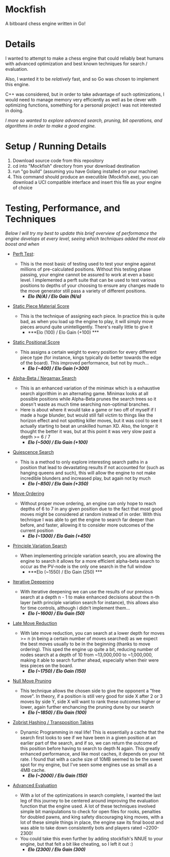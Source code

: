 # Mockfish
A bitboard chess engine written in Go!

# Details
I wanted to attempt to make a chess engine that could reliably beat humans
with advanced optimization and best known techniques for search / evaluation.

Also, I wanted it to be *relatively* fast, and so Go was chosen to implement this engine. 

C++ was considered, but in order to take advantage of such optimizations, I would need to manage memory very efficiently as well as be clever with optimizing functions, something for a personal project I was not interested in doing. 

*I more so wanted to explore advanced search, pruning, bit operations, and algorithms in order to make a good engine.*

# Setup / Running Details
1. Download source code from this repository
2. cd into "Mockfish" directory from your download destination
3. run "go build" (assuming you have Golang installed on your machine)
4. This command should produce an executible (Mockfish.exe), you can download a UCI compatible interface and insert this file as your engine of choice


# Testing, Performance, and Techniques
*Below I will try my best to update this brief overview of performance the engine develops at every level, seeing which techniques added the most elo boost and when*

- [Perft Test](https://www.chessprogramming.org/Perft_Results):
    - This is the most basic of testing used to test your engine against millions of pre-calculated positions. Without this testing phase passing, your engine cannot be assured to work at even a basic level. I implemented a perft suite that can be used to test various positions to depths of your choosing to ensure any changes made to the move generator still pass a variety of different positions.
        - ***Elo (N/A) / Elo Gain (N/a)***

- [Static Piece Material Score](https://www.dailychess.com/rival/programming/evaluation.php)
    - This is the technique of assigning each piece. In practice this is quite bad, as when you load up the engine to play, it will simply move pieces around quite unintelligently. There's really little to give it 
        - ***Elo (100) / Elo Gain (+100) ***

- [Static Positional Score](https://www.dailychess.com/rival/programming/evaluation.php)
    - This assigns a certain weight to every position for every different piece type (for instance, kings typically do better towards the edge of the board). This improved performance, but not by much...
        - ***Elo (~400) / Elo Gain (+300)***

- [Alpha-Beta / Negamax Search](https://web.mit.edu/6.034/wwwbob/handout3-fall11.pdf)
    - This is an enhanced variation of the minimax which is a exhaustive search algorithim in an alternating game. Minimax looks at all possible positions while Alpha-Beta prunes the search trees so it doesn't waste as much time searching non-optimal branches. 
    - Here is about where it would take a game or two off of myself if I made a huge blunder, but would still fall victim to things like the horizon effect and not spotting killer moves, but it was cool to see it actually starting to beat an unskilled human XD. Also, the longer it thought the better it was, but at this point it was very slow past a depth >= 6 / 7
        - ***Elo (~500) / Elo Gain (+100)***

- [Quiescence Search](https://adamberent.com/quiescencesearch-andextensions/)
    - This is a method to only explore interesting search paths in a position that lead to devastating results if not accounted for (such as hanging queens and such), this will allow the engine to not make incredible blunders and increased play, but again not by much
        - ***Elo (~850) / Elo Gain (+350)***

- [Move Ordering](https://www.chessprogramming.org/Move_Ordering)
    - Without proper move ordering, an engine can only hope to reach depths of 6 to 7 in any given position due to the fact that most good moves might be considered at random instead of in order. With this technique I was able to get the engine to search far deeper than before, and faster, allowing it to consider more outcomes of the current position
        - ***Elo (~1300) / Elo Gain (+450)***

- [Principle Variation Search](https://www.chessprogramming.org/Principal_Variation_Search)
    - When implementing principle variation search, you are allowing the engine to search it allows for a more efficient alpha-beta search to occur as the PV-node is the only one search in the full window
        - ***Elo (~1550) / Elo Gain (250) ***

- [Iterative Deepening](https://www.educative.io/answers/what-is-iterative-deepening-search)
    - With iterative deepening we can use the results of our previous search at a depth n - 1 to make enhanced decisions about the n-th layer (with principle variation search for instance), this allows also for time controls, although i didn't implement them...
        - ***Elo (~1600) / Elo Gain (50)*** 

- [Late Move Reduction](https://mediocrechess.blogspot.com/2007/03/other-late-move-reduction-lmr.html)
    - With late move reduction, you can search at a lower depth for moves >= n (n being a certain number of moves searched) as we expect the best moves usually to be in the beginning (thanks to move ordering). This sped the engine up quite a bit, reducing number of nodes search at a depth of 10 from ~13,000,000 to ~1,000,000, making it able to search further ahead, especially when their were less pieces on the board. 
        - ***Elo (~1750) / Elo Gain (150)***

- [Null Move Pruning](https://www.chessprogramming.org/Null_Move_Pruning)
    - This technique allows the chosen side to give the opponent a "free move". In theory, if a position is still very good for side X after 2 or 3 moves by side Y, side X will want to rank these outcomes higher or lower, again further enchancing the pruning dune by our search
        - ***Elo (~1850) / Elo Gain (100)***

- [Zobrist Hashing / Transposition Tables](https://dev.to/larswaechter/zobrist-hashing-72n)
    - Dynamic Programming in real life! This is essentially a cache that the search first looks to see if we have been in a given position at an earlier part of the search, and if so, we can return the outcome of this position before having to search to depth N again. This greatly enhanced performance, and like most caches, it depends on your hit rate. I found that with a cache size of 10MB seemed to be the sweet spot for my engine, but I've seen some engines use as small as a 4MB cache. 
        - ***Elo (~2000) / Elo Gain (150)***

- [Advanced Evaluation]()
    - With a lot of the optimizations in search complete, I wanted the last leg of this journey to be centered around improving the evaluation function that the engine used. A lot of these techniques involved simple bit manipulations to check for open files for rooks, penalties for doubled pawns, and king safety discouraging king moves, with a lot of these simple things in place, the engine saw its final boost and was able to take down consistently bots and players rated ~2200-2300!
    - You could take this even further by adding stockfish's NNUE to your engine, but that felt a bit like cheating, so I left it out :) 
        - ***Elo (2300) / Elo Gain (300)***